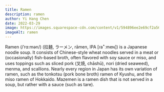 ```yaml
---
title: Ramen
description: ramen
author: Yi Hang Chen
date: 2022-03-29
image: https://images.squarespace-cdn.com/content/v1/594896ee2e69cf2a560d2dcf/1560658353116-B89NTTJQNPETSUN48ELY/RAMEN+ISHIDA_WEB+SLIDER+IMAGES_RAMEN2.jpg?format=2500w
imageAlt: ramen
---
```

Ramen (/ˈrɑ:mən/) (拉麺, ラーメン, rāmen, IPA  [ɾaꜜːmeɴ]) is a Japanese noodle soup. It consists of Chinese-style wheat noodles served in a meat or (occasionally) fish-based broth, often flavored with soy sauce or miso, and uses toppings such as sliced pork (叉焼, chāshū), nori (dried seaweed), menma, and scallions. Nearly every region in Japan has its own variation of ramen, such as the tonkotsu (pork bone broth) ramen of Kyushu, and the miso ramen of Hokkaido. Mazemen is a ramen dish that is not served in a soup, but rather with a sauce (such as tare).